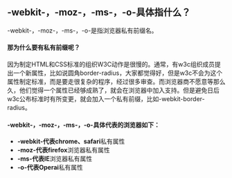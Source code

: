 ## -webkit-，-moz-，-ms-，-o-具体指什么？

-webkit-，-moz-，-ms-，-o-是指浏览器私有前缀名。

#### 那为什么要有私有前缀呢？

因为制定HTML和CSS标准的组织W3C动作是很慢的。通常，有w3c组织成员提出一个新属性，比如说圆角border-radius，大家都觉得好，但是w3c不会为这个属性制定标准，而是要走很复杂的程序，经过很多审查。而浏览器商不愿意等那么久，他们觉得一个属性已经够成熟了，就会在浏览器中加入支持。但是避免日后w3c公布标准时有所变更，就会加入一个私有前缀，比如-webkit-border-radius。

#### -webkit-，-moz-，-ms-，-o-具体代表的浏览器如下：

- **-webkit-**代表**chrome、safari**私有属性
- **-moz-**代表**firefox**浏览器私有属性
- **-ms-**代表**IE**浏览器私有属性
- **-o-**代表**Operai**私有属性